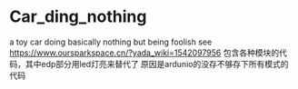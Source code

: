 # Car_ding_nothing
a toy car doing basically nothing but being foolish
see
https://www.oursparkspace.cn/?yada_wiki=1542097956
包含各种模块的代码，其中edp部分用led灯亮来替代了
原因是ardunio的没存不够存下所有模式的代码

